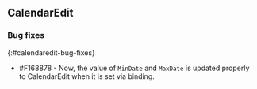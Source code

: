## CalendarEdit

### Bug fixes
{:#calendaredit-bug-fixes}

* \#F168878 - Now, the value of `MinDate` and `MaxDate` is updated properly to CalendarEdit when it is set via binding.